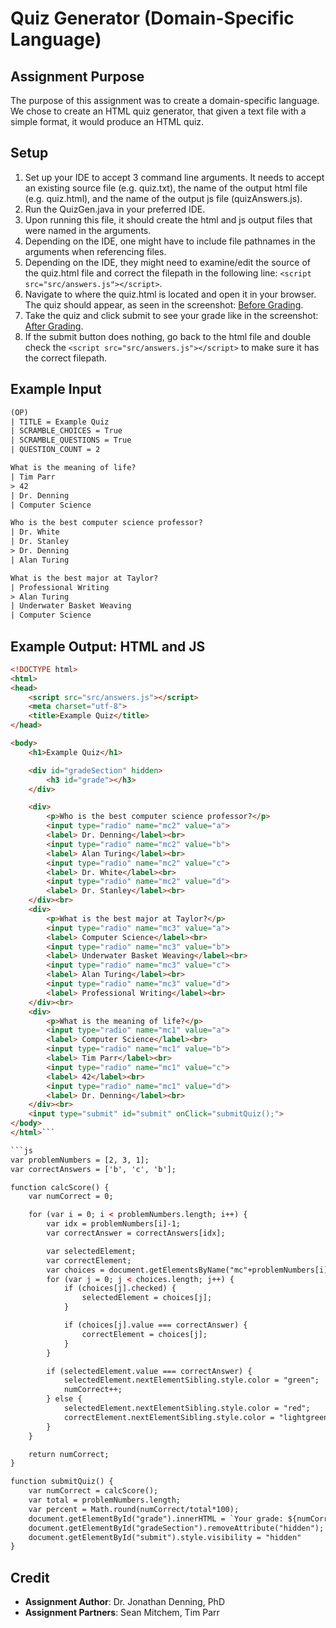 # Quiz Generator (Domain-Specific Language)

## Assignment Purpose

The purpose of this assignment was to create a domain-specific language. We
chose to create an HTML quiz generator, that given a text file with a simple
format, it would produce an HTML quiz.

## Setup

1. Set up your IDE to accept 3 command line arguments. It needs to accept an
   existing source file (e.g. quiz.txt), the name of the output html file (e.g.
   quiz.html), and the name of the output js file (quizAnswers.js).
2. Run the QuizGen.java in your preferred IDE. 
3. Upon running this file, it should create the html and js output files that
   were named in the arguments.
4. Depending on the IDE, one might have to include file pathnames in the
   arguments when referencing files.
5. Depending on the IDE, they might need to examine/edit the source of the
   quiz.html file and correct the filepath in the following line:
   `<script src="src/answers.js"></script>`.
6. Navigate to where the quiz.html is located and open it in your browser. The
   quiz should appear, as seen in the screenshot:
   [Before Grading](img/webpage.png).
7. Take the quiz and click submit to see your grade like in the screenshot:
   [After Grading](img/showing_grade.png).
8. If the submit button does nothing, go back to the html file and double check
   the `<script src="src/answers.js"></script>` to make sure it has the correct filepath.

## Example Input

```txt
(OP)
| TITLE = Example Quiz
| SCRAMBLE_CHOICES = True
| SCRAMBLE_QUESTIONS = True
| QUESTION_COUNT = 2

What is the meaning of life?
| Tim Parr
> 42
| Dr. Denning
| Computer Science

Who is the best computer science professor?
| Dr. White
| Dr. Stanley
> Dr. Denning
| Alan Turing

What is the best major at Taylor?
| Professional Writing
> Alan Turing
| Underwater Basket Weaving
| Computer Science
```

## Example Output: HTML and JS

```html
<!DOCTYPE html>
<html>
<head>
    <script src="src/answers.js"></script>
    <meta charset="utf-8">
    <title>Example Quiz</title>
</head>

<body>
    <h1>Example Quiz</h1>

    <div id="gradeSection" hidden>
        <h3 id="grade"></h3>
    </div>

    <div>
        <p>Who is the best computer science professor?</p>
        <input type="radio" name="mc2" value="a">
        <label> Dr. Denning</label><br>
        <input type="radio" name="mc2" value="b">
        <label> Alan Turing</label><br>
        <input type="radio" name="mc2" value="c">
        <label> Dr. White</label><br>
        <input type="radio" name="mc2" value="d">
        <label> Dr. Stanley</label><br>
    </div><br>
    <div>
        <p>What is the best major at Taylor?</p>
        <input type="radio" name="mc3" value="a">
        <label> Computer Science</label><br>
        <input type="radio" name="mc3" value="b">
        <label> Underwater Basket Weaving</label><br>
        <input type="radio" name="mc3" value="c">
        <label> Alan Turing</label><br>
        <input type="radio" name="mc3" value="d">
        <label> Professional Writing</label><br>
    </div><br>
    <div>
        <p>What is the meaning of life?</p>
        <input type="radio" name="mc1" value="a">
        <label> Computer Science</label><br>
        <input type="radio" name="mc1" value="b">
        <label> Tim Parr</label><br>
        <input type="radio" name="mc1" value="c">
        <label> 42</label><br>
        <input type="radio" name="mc1" value="d">
        <label> Dr. Denning</label><br>
    </div><br>
    <input type="submit" id="submit" onClick="submitQuiz();">
</body>
</html>```

```js
var problemNumbers = [2, 3, 1];
var correctAnswers = ['b', 'c', 'b'];

function calcScore() {
    var numCorrect = 0;

    for (var i = 0; i < problemNumbers.length; i++) {
        var idx = problemNumbers[i]-1;
        var correctAnswer = correctAnswers[idx];

        var selectedElement;
        var correctElement;
        var choices = document.getElementsByName("mc"+problemNumbers[i]);
        for (var j = 0; j < choices.length; j++) {
            if (choices[j].checked) {
                selectedElement = choices[j];
            }

            if (choices[j].value === correctAnswer) {
                correctElement = choices[j];
            }
        }

        if (selectedElement.value === correctAnswer) {
            selectedElement.nextElementSibling.style.color = "green";
            numCorrect++;
        } else {
            selectedElement.nextElementSibling.style.color = "red";
            correctElement.nextElementSibling.style.color = "lightgreen";
        }
    }

    return numCorrect;
}

function submitQuiz() {
    var numCorrect = calcScore();
    var total = problemNumbers.length;
    var percent = Math.round(numCorrect/total*100);
    document.getElementById("grade").innerHTML = `Your grade: ${numCorrect}/${total} (${percent}%)`;
    document.getElementById("gradeSection").removeAttribute("hidden");
    document.getElementById("submit").style.visibility = "hidden"
}
```

## Credit

- **Assignment Author**: Dr. Jonathan Denning, PhD
- **Assignment Partners**: Sean Mitchem, Tim Parr